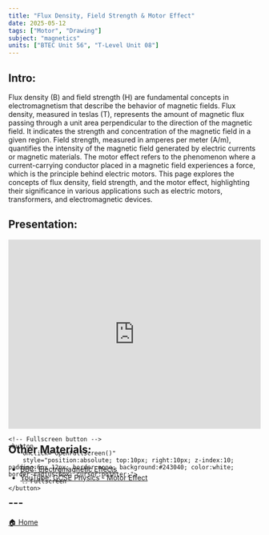 ```yaml
---
title: "Flux Density, Field Strength & Motor Effect"
date: 2025-05-12
tags: ["Motor", "Drawing"]
subject: "magnetics"
units: ["BTEC Unit 56", "T-Level Unit 08"]
---
```


## Intro:

Flux density (B) and field strength (H) are fundamental concepts in electromagnetism that describe the behavior of magnetic fields. Flux density, measured in teslas (T), represents the amount of magnetic flux passing through a unit area perpendicular to the direction of the magnetic field. It indicates the strength and concentration of the magnetic field in a given region. Field strength, measured in amperes per meter (A/m), quantifies the intensity of the magnetic field generated by electric currents or magnetic materials. The motor effect refers to the phenomenon where a current-carrying conductor placed in a magnetic field experiences a force, which is the principle behind electric motors. This page explores the concepts of flux density, field strength, and the motor effect, highlighting their significance in various applications such as electric motors, transformers, and electromagnetic devices.

## Presentation:

<div id="pdf-container" style="position: relative; width: 100%; height: 0; padding-top: 75%;">
    <iframe 
        id="pdf-frame"
        src="https://EngineeringShare.github.io/engineering-hub/presentations/Flux Density, Field Strength & Motor Effect.pdf"
        style="position: absolute; top: 0; left: 0; width: 100%; height: 100%; border: none;" 
        allowfullscreen
        webkitallowfullscreen
        mozallowfullscreen>
    </iframe>

    <!-- Fullscreen button -->
    <button 
        onclick="openFullscreen()" 
        style="position:absolute; top:10px; right:10px; z-index:10; padding:6px 12px; border:none; background:#243040; color:white; border-radius:6px; cursor:pointer;">
        ⛶ Fullscreen
    </button>
</div>

<script>
    function openFullscreen() {
        const elem = document.getElementById("pdf-frame");
        if (elem.requestFullscreen) {
            elem.requestFullscreen();
        } else if (elem.webkitRequestFullscreen) { // Safari
            elem.webkitRequestFullscreen();
        } else if (elem.msRequestFullscreen) { // IE11
            elem.msRequestFullscreen();
        }
    }
</script>

## Other Materials:
* [BBC: Electromagnetic Effects](https://www.bbc.co.uk/bitesize/articles/z6yhcxs#zy43jfr)
* [YouTube: GCSE Physics - Motor Effect](https://youtu.be/ltpPhpi-CC4?si=BOjIK_J0ygNOmXjF)


## ---

<a href="https://engineeringshare.github.io/engineering-hub">🏠 Home</a>
